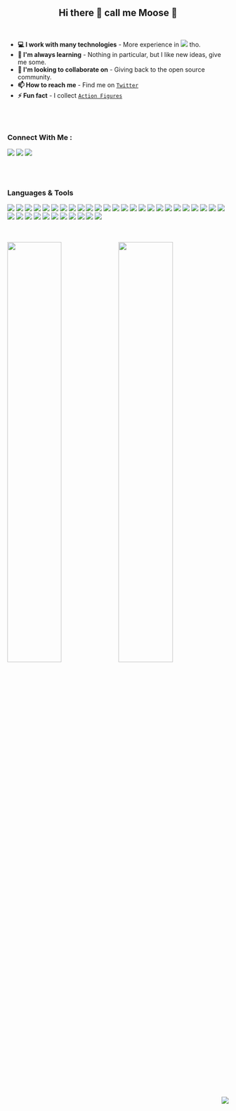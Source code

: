 <div align="center">

## Hi there 👋 call me Moose 🦌

</div>
<br>

- **💻 I work with many technologies** - More experience in ![](https://freeicons.vercel.app/icons/angular?size=20&type=rounded) tho.
- **🌱 I'm always learning** - Nothing in particular, but I like new ideas, give me some.
- **👯 I'm looking to collaborate on** - Giving back to the open source community.
- **📫 How to reach me** - Find me on [`Twitter`](https://twitter.com/mooseSheriff)
- **⚡ Fun fact** - I collect [`Action Figures`](https://www.youtube.com/@sheriffMoose)

<br>
<br>


### Connect With Me :
[![](https://freeicons.vercel.app/icons/medium?size=50&type=rounded)][link.medium]
[![](https://freeicons.vercel.app/icons/twitter?size=50&bg=none)][link.twitter]
[![](https://freeicons.vercel.app/icons/linkedin?size=50&bg=none)][link.linkedin]

<br>
<br>

### Languages & Tools
![](https://freeicons.vercel.app/icons/javascript?size=50&bg=none)
![](https://freeicons.vercel.app/icons/typescript?size=50&bg=none)
![](https://freeicons.vercel.app/icons/html5?size=50&bg=none)
![](https://freeicons.vercel.app/icons/css3?size=50&bg=none)
![](https://freeicons.vercel.app/icons/angular?size=50&bg=none)
![](https://freeicons.vercel.app/icons/react?size=50&bg=none)
![](https://freeicons.vercel.app/icons/vuedotjs?size=50&bg=none)
![](https://freeicons.vercel.app/icons/storybook?size=50&bg=none)
![](https://freeicons.vercel.app/icons/nodedotjs?size=50&bg=none)
![](https://freeicons.vercel.app/icons/nestjs?size=50&bg=none)
![](https://freeicons.vercel.app/icons/lodash?size=50&bg=none)
![](https://freeicons.vercel.app/icons/dotenv?size=50&bg=none)
![](https://freeicons.vercel.app/icons/npm?size=50&bg=none)
![](https://freeicons.vercel.app/icons/git?size=50&bg=none)
![](https://freeicons.vercel.app/icons/github?size=50&type=circle)
![](https://freeicons.vercel.app/icons/gitlab?size=50&bg=none)
![](https://freeicons.vercel.app/icons/bitbucket?size=50&bg=none)
![](https://freeicons.vercel.app/icons/jenkins?size=50&bg=none)
![](https://freeicons.vercel.app/icons/bamboo?size=50&bg=none)
![](https://freeicons.vercel.app/icons/jira?size=50&bg=none)
![](https://freeicons.vercel.app/icons/confluence?size=50&bg=none)
![](https://freeicons.vercel.app/icons/android?size=50&bg=none)
![](https://freeicons.vercel.app/icons/ionic?size=50&bg=none)
![](https://freeicons.vercel.app/icons/materialdesign?size=50&bg=none)
![](https://freeicons.vercel.app/icons/apachecordova?size=50&bg=black&type=rounded)
![](https://freeicons.vercel.app/icons/mongodb?size=50&bg=none)
![](https://freeicons.vercel.app/icons/sqlite?size=50&bg=none)
![](https://freeicons.vercel.app/icons/mysql?size=50&bg=none)
![](https://freeicons.vercel.app/icons/microsoftsqlserver?size=50&bg=none)
![](https://freeicons.vercel.app/icons/oracle?size=50&bg=none)
![](https://freeicons.vercel.app/icons/amazonaws?size=50&bg=none)
![](https://freeicons.vercel.app/icons/microsoftazure?size=50&bg=none)
![](https://freeicons.vercel.app/icons/firebase?size=50&bg=none)
![](https://freeicons.vercel.app/icons/docker?size=50&bg=none)
![](https://freeicons.vercel.app/icons/vagrant?size=50&bg=none)
![](https://freeicons.vercel.app/icons/kubernetes?size=50&bg=none)


<br>
<br>

<div>

<img src="https://github-readme-stats.vercel.app/api?username=sheriffmoose&show_icons=true&locale=en" width="49.5%" />
<img src="https://github-readme-streak-stats.herokuapp.com/?user=sheriffmoose" width="49.5%"/>

</div>

<div align="right">

![](https://visitor-badge.laobi.icu/badge?page_id=sheriffMoose)

</div>


[link.twitter]: https://twitter.com/mooseSheriff
[link.medium]: https://www.medium.com/@sheriffMoose
[link.linkedin]: https://www.linkedin.com/mosherif87
